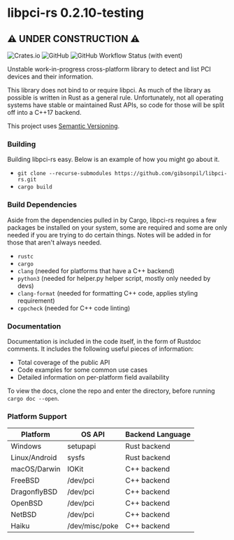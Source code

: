 # libpci-rs 0.2.10-testing

## ⚠ UNDER CONSTRUCTION ⚠

![Crates.io](https://img.shields.io/crates/v/libpci-rs)
![GitHub](https://img.shields.io/github/license/gibsonpil/libpci-rs)
![GitHub Workflow Status (with event)](https://img.shields.io/github/actions/workflow/status/gibsonpil/libpci-rs/tests.yml)

Unstable work-in-progress cross-platform library to detect and list PCI devices and their information.  

This library does not bind to or require libpci. As much of the library as possible is written in Rust as a general rule.
Unfortunately, not all operating systems have stable or maintained Rust APIs, so code for those will be split off into a
C++17 backend.

This project uses [Semantic Versioning](https://semver.org/).

### Building

Building libpci-rs easy. Below is an example of how you might go about it.

- `git clone --recurse-submodules https://github.com/gibsonpil/libpci-rs.git`
- `cargo build`

### Build Dependencies

Aside from the dependencies pulled in by Cargo, libpci-rs requires a few packages be installed on your system,
some are required and some are only needed if you are trying to do certain things. Notes will be added in for those that aren't always needed.

- `rustc`
- `cargo`
- `clang` (needed for platforms that have a C++ backend)
- `python3` (needed for helper.py helper script, mostly only needed by devs)
- `clang-format` (needed for formatting C++ code, applies styling requirement)
- `cppcheck` (needed for C++ code linting)

### Documentation

Documentation is included in the code itself, in the form of Rustdoc comments. It includes the following useful pieces of information:

- Total coverage of the public API
- Code examples for some common use cases
- Detailed information on per-platform field availability

To view the docs, clone the repo and enter the directory, before running `cargo doc --open`.

### Platform Support

| Platform      | OS API         | Backend Language |
|---------------|----------------|------------------|
| Windows       | setupapi       | Rust backend     |
| Linux/Android | sysfs          | Rust backend     |
| macOS/Darwin  | IOKit          | C++ backend      |
| FreeBSD       | /dev/pci       | C++ backend      |
| DragonflyBSD  | /dev/pci       | C++ backend      |
| OpenBSD       | /dev/pci       | C++ backend      |
| NetBSD        | /dev/pci       | C++ backend      |
| Haiku         | /dev/misc/poke | C++ backend      |
